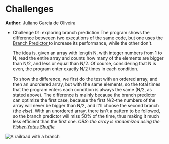 Challenges
==
**Author**: Juliano Garcia de Oliveira
- Challenge 01: exploring branch prediction
	The program shows the difference betweeen two executions of the same code, but one uses the [Branch Predictor ](https://en.wikipedia.org/wiki/Branch_predictor) to increase its performance, while the other don't.

	The idea is, given an array with length N, with integer numbers from 1 to N, read the entire array and counts how many of the elements are bigger than N/2, and less or equal than N/2. Of course, considering that N is even, the program enter exactly N/2 times in each condition.

	To show the difference, we first do the test with an ordered array, and then an unordered array, but with the same elements, so the total times that the program enters each condition is always the same (N/2, as stated above). The difference is mainly because the branch predictor can optimize the first case, because the first N/2-the numbers of the array will never be bigger than N/2, and it'll choose the second branch (the *else*).  WIth an unordered array, there isn't a pattern to be followed, so the branch predictor will miss 50% of the time, thus making it much less efficient than the first one.
	*OBS: the array is randomized using the [Fisher-Yates Shuffle](https://en.wikipedia.org/wiki/Fisher%E2%80%93Yates_shuffle)*

![A railroad with a branch](https://upload.wikimedia.org/wikipedia/commons/c/cf/Entroncamento_do_Transpraia.JPG)
